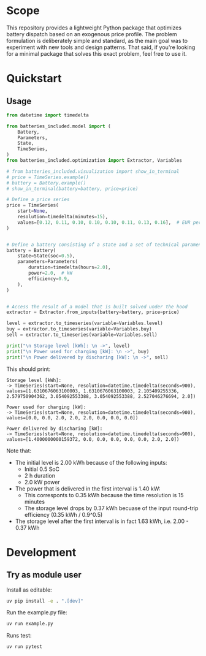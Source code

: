 # Scope
This repository provides a lightweight Python package that optimizes battery dispatch based on an exogenous price profile. The problem formulation is deliberately simple and standard, as the main goal was to experiment with new tools and design patterns. That said, if you're looking for a minimal package that solves this exact problem, feel free to use it.

# Quickstart
## Usage

```python
from datetime import timedelta

from batteries_included.model import (
    Battery,
    Parameters,
    State,
    TimeSeries,
)
from batteries_included.optimization import Extractor, Variables

# from batteries_included.visualization import show_in_terminal
# price = TimeSeries.example()
# battery = Battery.example()
# show_in_terminal(battery=battery, price=price)

# Define a price series
price = TimeSeries(
    start=None,
    resolution=timedelta(minutes=15),
    values=[0.12, 0.11, 0.10, 0.10, 0.10, 0.11, 0.13, 0.16],  # EUR per kWh
)


# Define a battery consisting of a state and a set of technical paramenters
battery = Battery(
    state=State(soc=0.5),
    parameters=Parameters(
        duration=timedelta(hours=2.0),
        power=2.0,  # kW
        efficiency=0.9,
    ),
)


# Access the result of a model that is built solved under the hood
extractor = Extractor.from_inputs(battery=battery, price=price)

level = extractor.to_timeseries(variable=Variables.level)
buy = extractor.to_timeseries(variable=Variables.buy)
sell = extractor.to_timeseries(variable=Variables.sell)

print("\n Storage level [kWh]: \n ->", level)
print("\n Power used for charging [kW]: \n ->", buy)
print("\n Power delivered by discharing [kW]: \n ->", sell)
```

This should print:
```console
Storage level [kWh]: 
-> TimeSeries(start=None, resolution=datetime.timedelta(seconds=900), values=[1.6310676063100003, 1.6310676063100003, 2.105409255336, 2.579750904362, 3.054092553388, 3.054092553388, 2.527046276694, 2.0])

Power used for charging [kW]: 
-> TimeSeries(start=None, resolution=datetime.timedelta(seconds=900), values=[0.0, 0.0, 2.0, 2.0, 2.0, 0.0, 0.0, 0.0])

Power delivered by discharing [kW]: 
-> TimeSeries(start=None, resolution=datetime.timedelta(seconds=900), values=[1.4000000000159372, 0.0, 0.0, 0.0, 0.0, 0.0, 2.0, 2.0])
```

Note that: 
- The initial level is 2.00 kWh because of the following inputs:
    - Initial 0.5 SoC
    - 2 h duration
    - 2.0 kW power
- The power that is delivered in the first interval is 1.40 kW:
    - This corresponts to 0.35 kWh because the time resolution is 15 minutes
    - The storage level drops by 0.37 kWh becuase of the input round-trip efficiency (0.35 kWh / 0.9^0.5) 
- The storage level after the first interval is in fact 1.63 kWh, i.e. 2.00 - 0.37 kWh


# Development
## Try as module user
Install as editable:
```bash
uv pip install -e . ".[dev]"
```

Run the example.py file:
```bash
uv run example.py
```

Runs test:
```bash
uv run pytest
```
